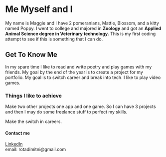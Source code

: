 <!DOCTYPE html>
<html>
<head>
    <title>Welcome to coding part 1</title>
    <link rel='stylesheet' href='maggie.css' type='text/css'>
</head>
<body>
    <h1>Me Myself and I</h1>
    <p>My name is Maggie and I have 2 pomeranians, Mattie, Blossom, and a kitty named Poppy. I went to college and majored in <strong>Zoology</strong> and got an <strong>Applied Animal Science degree in Veterinary technology.</strong>
    This is my first coding attempt to see if this is something that I can do.</p>
    <h2>Get To Know Me</h2>
    <p>In my spare time I like to read and write poetry and play games with my friends. My goal by the end of the year is to create a project for my portfolio. My goal is to switch career and break into tech.
    I like to play video games.</p>
    <h3>Things I like to achieve</h3> 
    <p>Make two other projects one app and one game. So I can have 3 projects and then I may do some freelance stuff to perfect my skills.</p>
    <p>Make the switch in careers.</p>
    <h4>Contact me</h4>
    <p>
        <a href="https://www.linkedin.com/in/margaret-frye-53346623a/">LinkedIn</a><br>
        email: rotadimitni@gmail.com
    </p>
</body>
</html>
